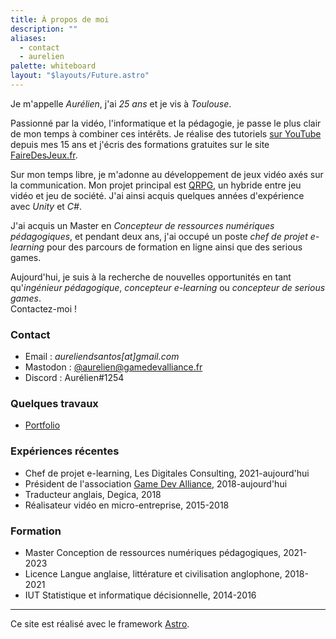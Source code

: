 ```yaml
---
title: À propos de moi
description: ""
aliases:
  - contact
  - aurelien
palette: whiteboard
layout: "$layouts/Future.astro"
---
```


Je m'appelle <em>Aurélien</em>, j'ai <em class="hover:text-[#4a8bf3]/80" title="Né le 22 janvier 1997 !"><span id="age">25</span> ans</em> et je vis à <em>Toulouse</em>.

Passionné par la vidéo, l'informatique et la pédagogie, je passe le plus clair de mon temps à combiner ces intérêts. Je réalise des tutoriels [sur YouTube](https://www.youtube.com/channel/UCCjlo6Ihet_T3X6bKLJzPsA) depuis mes 15 ans et j'écris des formations gratuites sur le site [FaireDesJeux.fr](https://fairedesjeux.fr).

Sur mon temps libre, je m'adonne au développement de jeux vidéo axés sur la communication. Mon projet principal est [QRPG](https://youtu.be/TE4jHjvZ1Nk?t=17), un hybride entre jeu vidéo et jeu de société. J'ai ainsi acquis quelques années d'expérience avec <em>Unity</em> et <em>C#</em>.

J'ai acquis un Master en <em>Concepteur de ressources numériques pédagogiques</em>, et pendant deux ans, j'ai occupé un poste <em>chef de projet e-learning</em> pour des parcours de formation en ligne ainsi que des serious games.

Aujourd'hui, je suis à la recherche de nouvelles opportunités en tant qu'<em>ingénieur pédagogique</em>, <em>concepteur e-learning</em> ou <em>concepteur de serious games</em>.<br/>Contactez-moi !

### Contact

- Email : <em>aureliendsantos[at]gmail.com</em>
- Mastodon : [@aurelien@gamedevalliance.fr](https://mastodon.gamedevalliance.fr/@aurelien)
- Discord : Aurélien#1254

### Quelques travaux

- [Portfolio](https://aureliendossantos.notion.site/)

### Expériences récentes

- Chef de projet e-learning, Les Digitales Consulting, 2021-aujourd'hui
- Président de l'association [Game Dev Alliance](https://gamedevalliance.fr/), 2018-aujourd'hui
- Traducteur anglais, Degica, 2018
- Réalisateur vidéo en micro-entreprise, 2015-2018

### Formation

- Master Conception de ressources numériques pédagogiques, 2021-2023
- Licence Langue anglaise, littérature et civilisation anglophone, 2018-2021
- IUT Statistique et informatique décisionnelle, 2014-2016

---

Ce site est réalisé avec le framework [Astro](https://astro.build/).

<script>
	const yearInMs = 3.15576e+10; // Using a year of 365.25 days (because leap years)
	const age = Math.floor((new Date() - new Date("1997/01/22").getTime()) / yearInMs);
	document.getElementById("age").textContent = age;
</script>
